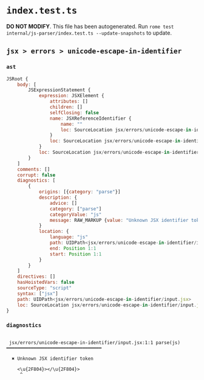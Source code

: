 # `index.test.ts`

**DO NOT MODIFY**. This file has been autogenerated. Run `rome test internal/js-parser/index.test.ts --update-snapshots` to update.

## `jsx > errors > unicode-escape-in-identifier`

### `ast`

```javascript
JSRoot {
	body: [
		JSExpressionStatement {
			expression: JSXElement {
				attributes: []
				children: []
				selfClosing: false
				name: JSXReferenceIdentifier {
					name: ""
					loc: SourceLocation jsx/errors/unicode-escape-in-identifier/input.jsx 1:1-1:10
				}
				loc: SourceLocation jsx/errors/unicode-escape-in-identifier/input.jsx 1:0-1:23
			}
			loc: SourceLocation jsx/errors/unicode-escape-in-identifier/input.jsx 1:0-1:23
		}
	]
	comments: []
	corrupt: false
	diagnostics: [
		{
			origins: [{category: "parse"}]
			description: {
				advice: []
				category: ["parse"]
				categoryValue: "js"
				message: RAW_MARKUP {value: "Unknown JSX identifier token"}
			}
			location: {
				language: "js"
				path: UIDPath<jsx/errors/unicode-escape-in-identifier/input.jsx>
				end: Position 1:1
				start: Position 1:1
			}
		}
	]
	directives: []
	hasHoistedVars: false
	sourceType: "script"
	syntax: ["jsx"]
	path: UIDPath<jsx/errors/unicode-escape-in-identifier/input.jsx>
	loc: SourceLocation jsx/errors/unicode-escape-in-identifier/input.jsx 1:0-1:23
}
```

### `diagnostics`

```

 jsx/errors/unicode-escape-in-identifier/input.jsx:1:1 parse(js) ━━━━━━━━━━━━━━━━━━━━━━━━━━━━━━━━━━━

  ✖ Unknown JSX identifier token

    <\u{2F804}></\u{2F804}>
     ^


```
